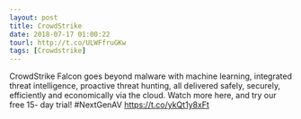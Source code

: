 ```yaml
---
layout: post
title: CrowdStrike
date: 2018-07-17 01:00:22
tourl: http://t.co/ULWFfruGKw
tags: [Crowdstrike]
---
```

CrowdStrike Falcon goes beyond malware with machine learning, integrated threat intelligence, proactive threat hunting, all delivered safely, securely, efficiently and economically via the cloud. Watch more here, and try our free 15- day trial! #NextGenAV https://t.co/ykQt1y8xFt